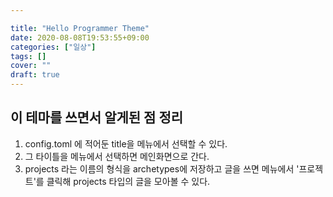 ```yaml
---

title: "Hello Programmer Theme"
date: 2020-08-08T19:53:55+09:00
categories: ["일상"]
tags: []
cover: ""
draft: true
---
```


## 이 테마를 쓰면서 알게된 점 정리

1. config.toml 에 적어둔 title을 메뉴에서 선택할 수 있다.
2. 그 타이틀을 메뉴에서 선택하면 메인화면으로 간다.
3. projects 라는 이름의 형식을 archetypes에 저장하고 글을 쓰면 메뉴에서 '프로젝트'를 클릭해 projects 타입의 글을 모아볼 수 있다.
